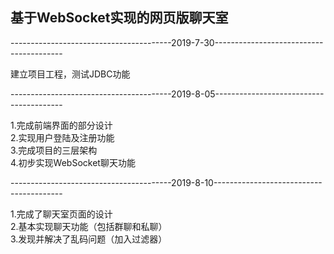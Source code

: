 <!DOCTYPE html>
<html>

<head>
  <meta charset="utf-8">
  <meta name="viewport" content="width=device-width, initial-scale=1.0">
  <title></title>
  <link rel="stylesheet" href="https://stackedit.io/style.css" />
</head>

<body class="stackedit">
  <div class="stackedit__html"><h2><a id="WebServlet_0"></a>基于WebSocket实现的网页版聊天室</h2>
<p>----------------------------------------2019-7-30----------------------------------------</p>
<p>建立项目工程，测试JDBC功能</p>
<p>----------------------------------------2019-8-05----------------------------------------</p>
<p>1.完成前端界面的部分设计<br>
2.实现用户登陆及注册功能<br>
3.完成项目的三层架构<br>
4.初步实现WebSocket聊天功能</p>
<p>----------------------------------------2019-8-10----------------------------------------</p>
<p>1.完成了聊天室页面的设计<br>
2.基本实现聊天功能（包括群聊和私聊）<br>
3.发现并解决了乱码问题（加入过滤器）</p>
</div>
</body>

</html>
